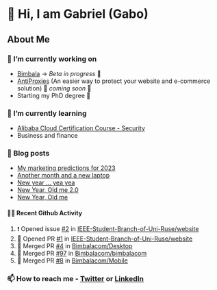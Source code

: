 

<!--
**mrgkanev/mrgkanev** is a ✨ _special_ ✨ repository because its `README.md` (this file) appears on your GitHub profile.

Here are some ideas to get you started:

-  ...
- 🌱 I’m currently learning ...
- 👯 I’m looking to collaborate on ...
- 🤔 I’m looking for help with ...
- 💬 Ask me about ...
- 📫 How to reach me: ...
- 😄 Pronouns: ...
- ⚡ Fun fact: ...
-->

# 👋 Hi, I am Gabriel (Gabo)

## About Me

### 🔭 I’m currently working on
- [Bimbala](https://bimbala.com/) -> *Beta in progress* 🚀
- [AntiProxies](https://antiproxies.com/) (An easier way to protect your website and e-commerce solution) 🚀 *coming soon* 🚀
- Starting my PhD degree 🤔 

### 🌱 I’m currently learning
- [Alibaba Cloud Certification Course - Security](https://edu.alibabacloud.com/course/126)
- Business and finance

### 📖 Blog posts
<!-- BLOG-POST-LIST:START -->
- [My marketing predictions for 2023](https://mrgkanev.eu/blog/my-marketing-predictions-for-2023/)
- [Another month and a new laptop](https://mrgkanev.eu/blog/another-month-and-a-new-laptop/)
- [New year … yea yea](https://mrgkanev.eu/blog/new-year-yea-yea/)
- [New Year, Old me 2.0](https://mrgkanev.eu/blog/new-year-old-me-2-0/)
- [New Year, Old me](https://mrgkanev.eu/blog/new-year-old-me/)
<!-- BLOG-POST-LIST:END -->

#### 🧑‍💻 Recent Github Activity

<!--START_SECTION:activity-->
1. ❗️ Opened issue [#2](https://github.com/IEEE-Student-Branch-of-Uni-Ruse/website/issues/2) in [IEEE-Student-Branch-of-Uni-Ruse/website](https://github.com/IEEE-Student-Branch-of-Uni-Ruse/website)
2. 💪 Opened PR [#1](https://github.com/IEEE-Student-Branch-of-Uni-Ruse/website/pull/1) in [IEEE-Student-Branch-of-Uni-Ruse/website](https://github.com/IEEE-Student-Branch-of-Uni-Ruse/website)
3. 🎉 Merged PR [#4](https://github.com/Bimbalacom/Desktop/pull/4) in [Bimbalacom/Desktop](https://github.com/Bimbalacom/Desktop)
4. 🎉 Merged PR [#97](https://github.com/Bimbalacom/bimbalacom/pull/97) in [Bimbalacom/bimbalacom](https://github.com/Bimbalacom/bimbalacom)
5. 🎉 Merged PR [#8](https://github.com/Bimbalacom/Mobile/pull/8) in [Bimbalacom/Mobile](https://github.com/Bimbalacom/Mobile)
<!--END_SECTION:activity-->


### 📫 How to reach me - [Twitter](https://twitter.com/mrgkanev) or [LinkedIn](https://www.linkedin.com/in/mrgkanev) 

